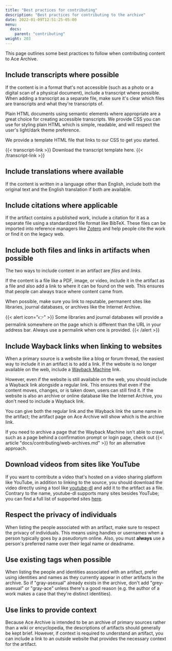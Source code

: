```yaml
---
title: "Best practices for contributing"
description: "Best practices for contributing to the archive"
date: 2022-01-09T12:51:25-05:00
menu:
  docs:
    parent: "contributing"
weight: 203
---
```


This page outlines some best practices to follow when contributing content to
Ace Archive.

## Include transcripts where possible

If the content is in a format that's not accessible (such as a photo or a
digital scan of a physical document), include a transcript where possible. When
adding a transcript as a separate file, make sure it's clear which files are
transcripts and what they're transcripts of.

Plain HTML documents using semantic elements where appropriate are a great
choice for creating accessible transcripts. We provide CSS you can use for
styling plain HTML which is simple, readable, and will respect the user's
light/dark theme preference.

We provide a template HTML file that links to our CSS to get you started.

{{< transcript-link >}}
Download the transcript template here.
{{< /transcript-link >}}

## Include translations where available

If the content is written in a language other than English, include both the
original text and the English translation if both are available.

## Include citations where applicable

If the artifact contains a published work, include a citation for it as a
separate file using a standardized file format like BibTeX. These
files can be imported into reference managers like
[Zotero](https://www.zotero.org/) and help people cite the work or find it on
the legacy web.

## Include both files and links in artifacts when possible

The two ways to include content in an artifact are *files* and *links*.

If the content is a file like a PDF, image, or video, include it in the
artifact as a file and also add a link to where it can be found on the web.
This ensures that people can always trace where content came from.

When possible, make sure you link to reputable, permanent sites like libraries,
journal databases, or archives like the Internet Archive.

{{< alert icon="👉" >}}
Some libraries and journal databases will provide a permalink somewhere on the
page which is different than the URL in your address bar. Always use a
permalink when one is provided.
{{< /alert >}}

## Include Wayback links when linking to websites

When a primary source is a website like a blog or forum thread, the easiest way
to include it in an artifact is to add a link. If the website is no longer
available on the web, include a [Wayback Machine](https://web.archive.org/)
link.

However, even if the website is still available on the web, you should
include a Wayback link alongside a regular link. This ensures that even if the
content moves, changes, or is taken down, users can still find it. If the
website is also an archive or online database like the Internet Archive, you
don't need to include a Wayback link.

You can give both the regular link and the Wayback link the same name in the
artifact; the artifact page on Ace Archive will show which is the archive link.

If you need to archive a page that the Wayback Machine isn't able to crawl,
such as a page behind a confirmation prompt or login page, check out {{<
article "docs/contributing/web-archives.md" >}} for an alternative approach.

## Download videos from sites like YouTube

If you want to contribute a video that's hosted on a video sharing platform
like YouTube, in addition to linking to the source, you should download the
video directly using a tool like
[youtube-dl](https://ytdl-org.github.io/youtube-dl/) and add it to the artifact
as a file. Contrary to the name, youtube-dl supports many sites besides
YouTube; you can find a full list of supported sites
[here](https://github.com/ytdl-org/youtube-dl/blob/master/docs/supportedsites.md).

## Respect the privacy of individuals

When listing the people associated with an artifact, make sure to respect the
privacy of individuals. This means using handles or usernames when a person
typically goes by a pseudonym online. Also, you must **always** use a person's
preferred name over their legal name or deadname.

## Use existing tags when possible

When listing the people and identities associated with an artifact, prefer using
identities and names as they currently appear in other artifacts in the archive.
So if "gray-asexual" already exists in the archive, don't add "grey-asexual"
or "gray-ace" unless there's a good reason (e.g. the author of a work makes a
case that they're distinct identities).

## Use links to provide context

Because Ace Archive is intended to be an archive of primary sources rather than
a wiki or encyclopedia, the descriptions of artifacts should generally be kept
brief. However, if context is required to understand an artifact, you can
include a link to an outside website that provides the necessary context for the
artifact.
